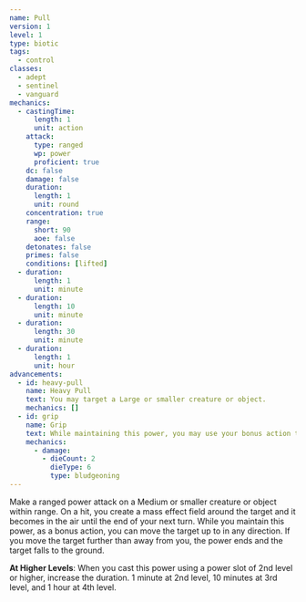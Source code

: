 ```yaml
---
name: Pull
version: 1
level: 1
type: biotic
tags:
  - control
classes:
  - adept
  - sentinel
  - vanguard
mechanics:
  - castingTime:
      length: 1
      unit: action
    attack:
      type: ranged
      wp: power
      proficient: true
    dc: false
    damage: false
    duration:
      length: 1
      unit: round
    concentration: true
    range:
      short: 90
      aoe: false
    detonates: false
    primes: false
    conditions: [lifted]
  - duration:
      length: 1
      unit: minute
  - duration:
      length: 10
      unit: minute
  - duration:
      length: 30
      unit: minute
  - duration:
      length: 1
      unit: hour
advancements:
  - id: heavy-pull
    name: Heavy Pull
    text: You may target a Large or smaller creature or object.
    mechanics: []
  - id: grip
    name: Grip
    text: While maintaining this power, you may use your bonus action to increase pressure around the target, dealing 2d6 bludgeoning damage.
    mechanics:
      - damage:
        - dieCount: 2
          dieType: 6
          type: bludgeoning
---
```

Make a ranged power attack on a Medium or smaller creature or object within range. On a hit, you create a mass
effect field around the target and it becomes <me-condition id="lifted"/> <me-distance length="5" /> in the air until the end of your next turn.
While you maintain this power, as a bonus action, you can move the target up to <me-distance length="10" /> in any direction. If you move the
target further than <me-distance length="90" /> away from you, the power ends and the target falls to the ground.

__At Higher Levels__: When you cast this power using a power slot of 2nd level or higher, increase the duration.
1 minute at 2nd level, 10 minutes at 3rd level, and 1 hour at 4th level.
